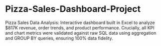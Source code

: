 # Pizza-Sales-Dashboard-Project
Pizza Sales Data Analysis: Interactive dashboard built in Excel to analyze $817K revenue, order trends, and product performance. Crucially, all KPI and chart metrics were validated against raw SQL data using aggregation and GROUP BY queries, ensuring 100% data fidelity.

